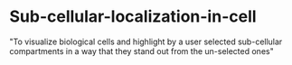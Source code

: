 Sub-cellular-localization-in-cell
=================================

"To visualize biological cells and highlight by a user selected sub-cellular compartments in a way that they stand out from the un-selected ones" 

